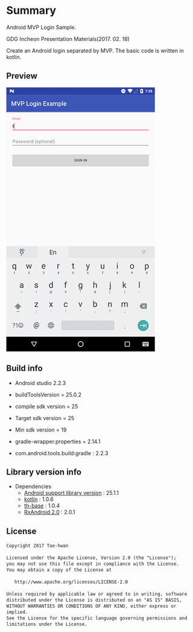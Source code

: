 # Summary
Android MVP Login Sample.

GDG Incheon Presentation Materials(2017. 02. 18)

Create an Android login separated by MVP.
The basic code is written in kotlin.

## Preview

![sample](images/sample.gif)


## Build info

- Android studio 2.2.3

- buildToolsVersion = 25.0.2
- compile sdk version = 25
- Target sdk version = 25
- Min sdk version = 19
- gradle-wrapper.properties = 2.14.1
- com.android.tools.build:gradle : 2.2.3


## Library version info

- Dependencies
    - [Android support library version](https://developer.android.com/topic/libraries/support-library/revisions.html) : 25.1.1
    - [kotlin](https://kotlinlang.org/docs/tutorials/kotlin-android.html) : 1.0.6
    - [th-base](https://github.com/taehwandev/AndroidBase) : 1.0.4
    - [RxAndroid 2.0](https://github.com/ReactiveX/RxAndroid) : 2.0.1

## License

```
Copyright 2017 Tae-hwan

Licensed under the Apache License, Version 2.0 (the "License");
you may not use this file except in compliance with the License.
You may obtain a copy of the License at

   http://www.apache.org/licenses/LICENSE-2.0

Unless required by applicable law or agreed to in writing, software
distributed under the License is distributed on an "AS IS" BASIS,
WITHOUT WARRANTIES OR CONDITIONS OF ANY KIND, either express or implied.
See the License for the specific language governing permissions and
limitations under the License.
```